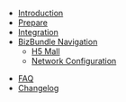 * [Introduction](./README.md)
* [Prepare](./pages/prepare.md)
* [Integration](./pages/access.md)
* [BizBundle Navigation](./pages/biznav.md)
  * [H5 Mall](./pages/mall/README.md)
  * [Network Configuration](./pages/activator/README.md) 
  <!-- * [Device Panel](./pages/panel/README.md) -->
  <!-- * [IPC Device Panel](./pages/ipc_panel/README.md) -->
<!-- * [依赖关系](./pages/dependence.md) -->
* [FAQ](./pages/faq.md)
* [Changelog](./pages/updates.md)

